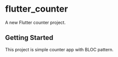 # flutter_counter

A new Flutter counter project.

## Getting Started

This project is simple counter app with BLOC pattern.

